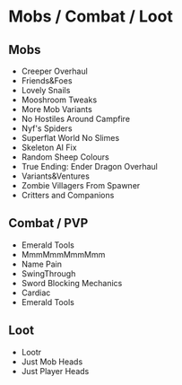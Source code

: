 # Mobs / Combat / Loot

## Mobs 

- Creeper Overhaul
- Friends&Foes
- Lovely Snails
- Mooshroom Tweaks
- More Mob Variants
- No Hostiles Around Campfire
- Nyf's Spiders
- Superflat World No Slimes
- Skeleton AI Fix
- Random Sheep Colours
- True Ending: Ender Dragon Overhaul
- Variants&Ventures
- Zombie Villagers From Spawner
- Critters and Companions

## Combat / PVP

- Emerald Tools
- MmmMmmMmmMmm
- Name Pain
- SwingThrough
- Sword Blocking Mechanics
- Cardiac
- Emerald Tools

## Loot

- Lootr
- Just Mob Heads
- Just Player Heads
